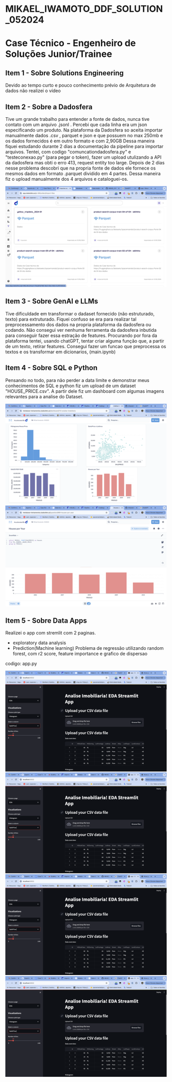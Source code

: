# MIKAEL_IWAMOTO_DDF_SOLUTION_052024
# Case Técnico - Engenheiro de Soluções Junior/Trainee

## Item 1 - Sobre Solutions Engineering

Devido ao tempo curto e pouco conhecimento prévio de Arquitetura de dados não realizei o vídeo

## Item  2 - Sobre a Dadosfera

Tive um grande trabalho para entender a fonte de dados, nunca tive contato com um arquivo .jsonl .
Percebi que cada linha era um json especificando um produto.
Na plataforma da Dadosfera so aceita importar manualmente dados .csv , parquet e json e que possuem no max 250mb e os dados fornecidos é em outro formato e com 2,90GB
Dessa maneira fiquei estudando durante 2 dias a documentação da pipeline para importar arquivos.
Tentei, com codigo "comuncationdadosfera.py" e "testeconexao.py" (para pegar o token), fazer um upload utulizando a API da dadosfera mas obti o erro 413, request entity too large.
Depois de 2 dias nesse problema descobri que na propria fonte de dados ele fornece os mesmos dados em formato .parquet dividido em 4 partes.
Dessa maneira fiz o upload manualmente dos 4 arquivos e cataloguei-os.

![Imagem do dataset importado](img/dataimport.png)

## Item 3 - Sobre GenAI e LLMs

Tive dificuldade em transformar o dadaset fornecido (não estruturado, texto) para extruturado.
Fiquei confuso se era para realizar tal preprocessamento dos dados na propria plataforma da dadosfera ou codando.
Não consegui ver nenhuma ferramenta da dadosfera inbutida para conseguir fazer essa estração de features.
Procurando por fora da plataforma tentei, usando chatGPT, tentar criar alguma função que, a partir de um texto, retirar features.
Consegui fazer um funcao que preprocessa os textos e os transformar em dicionarios, (main.ipynb)

## Item  4 - Sobre SQL e Python

Pensando no todo, para não perder a data limite e demonstrar meus conhecimentos de SQL e python fiz um upload de um dataset "HOUSE_PRICE.csv".
A partir dele fiz um dashboard com algumas imagens relevantes para a analise do Dataset.

![Dashboard](img/dashboard_dadosfera.png)
![Query](img/query_dadosfera.png)

## Item  5 - Sobre Data Apps

Realizei o app com stremlit com 2 paginas.
- exploratory data analysis
- Prediction(Machine learning) Problema de regressão utilizando random forest, com r2 score, feature importance e grafico de dispersao

codigo: app.py

![Exploratory data analisys](img/app1.png)
![Histogram](img/app1.png)
![R2 score](img/app1.png)
![Grafico de Disperção](img/app1.png)
